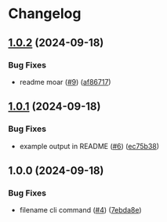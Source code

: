 # Changelog

## [1.0.2](https://github.com/zeke/media-provenance/compare/v1.0.1...v1.0.2) (2024-09-18)


### Bug Fixes

* readme moar ([#9](https://github.com/zeke/media-provenance/issues/9)) ([af86717](https://github.com/zeke/media-provenance/commit/af86717493b953dd5a51d861870848afa0bed7fc))

## [1.0.1](https://github.com/zeke/media-provenance/compare/v1.0.0...v1.0.1) (2024-09-18)


### Bug Fixes

* example output in README ([#6](https://github.com/zeke/media-provenance/issues/6)) ([ec75b38](https://github.com/zeke/media-provenance/commit/ec75b3827eca2230db0de52a59e30d360677a2c5))

## 1.0.0 (2024-09-18)


### Bug Fixes

* filename cli command ([#4](https://github.com/zeke/media-provenance/issues/4)) ([7ebda8e](https://github.com/zeke/media-provenance/commit/7ebda8edc006ca8fef6bba2c95c0e37f85e1d705))
